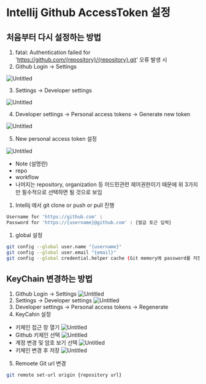 # Intellij Github AccessToken 설정

## 처음부터 다시 설정하는 방법
1. fatal: Authentication failed for 'https://github.com/{repository}/{repository}.git' 오류 발생 시
2. Github Login → Settings

![Untitled](../image/GithubAccessToken.png)

3. Settings → Developer settings

![Untitled](../image/GithubAccessToken1.png)

4. Developer settings → Personal access tokens → Generate new token

![Untitled](../image/GithubAccessToken2.png)

5. New personal access token 설정

![Untitled](../image/GithubAccessToken3.png)

- Note (설명란)
- repo
- workflow
- 나머지는 repository, organization 등 어드민관련 제어권한이기 때문에 위 3가지만 필수적으로 선택하면 될 것으로 보임
1. Intellij 에서 git clone or push or pull 진행

```bash
Username for 'https://github.com' : 
Password for 'https://{username}@github.com' : {발급 토근 입력}
```

1. global 설정

```bash
git config --global user.name "{username}"
git config --global user.email "{email}"
git config --global credential.helper cache (Git memory에 password를 저장해두고 사용하기 위한 명령어)
```

## KeyChain 변경하는 방법
1. Github Login -> Settings
![Untitled](../image/GithubAccessToken.png)
2. Settings -> Developer settings
![Untitled](../image/GithubAccessToken1.png)
3. Developer settings → Personal access tokens -> Regenerate
4. KeyCahin 설정
- 키체인 접근 창 열기
![Untitled](../image/KeyChain1.png)
- Github 키체인 선택
![Untitled](../image/KeyChain2.png)
- 계정 변경 및 암호 보기 선택
![Untitled](../image/KeyChain3.png)
- 키체인 변경 후 저장
![Untitled](../image/KeyChain4.png)
5. Remoete Git url 변경
```bash
git remote set-url origin {repository url}
```